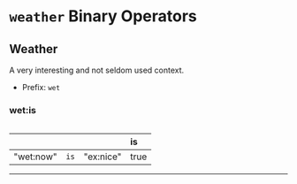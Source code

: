 # `weather` Binary Operators

## Weather

A very interesting and not seldom used context.

- Prefix: `wet`

### wet:is


```

```

|   |   |   | is|
|---|---|---|:---|
| "wet:now"   | `is` | "ex:nice"           | true  |


---
